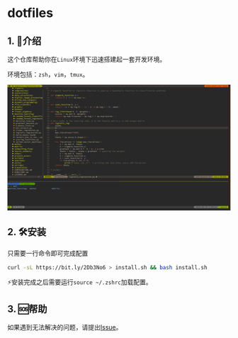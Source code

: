 # dotfiles

## 1. :pencil:介绍

这个仓库帮助你在`Linux`环境下迅速搭建起一套开发环境。

环境包括：`zsh`，`vim`，`tmux`。

![screenshot](https://github.com/520Chris/dotfiles/blob/master/imgs/screenshot.png)

## 2. :hammer_and_wrench:安装

只需要一行命令即可完成配置

```bash
curl -sL https://bit.ly/2Db3No6 > install.sh && bash install.sh
```

:zap:安装完成之后需要运行`source ~/.zshrc`加载配置。

## 3. :sos:帮助

如果遇到无法解决的问题，请提出[Issue](https://github.com/ppnman/code-env/issues)。
